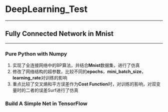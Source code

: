 # DeepLearning_Test
-------------------------------------------------------------------------------------------------------------------------------------------
## Fully Connected Network in Mnist
-------------------------------------------------------------------------------------------------------------------------------------------
### Pure Python with Numpy
1. 实现了全连接网络中的BP算法，并结合**Mnist**数据集，进行了仿真
2. 修改了网络结构的超参数，比较不同的**epochs**，**mini_batch_size**，**learning_rate**对训练的影响
3. 重点比较了交叉熵和平方误差作为**Cost Function**时，对训练的影响，对双变量时的二者的误差Surf进行了仿真
 
### Build A Simple Net in TensorFlow
